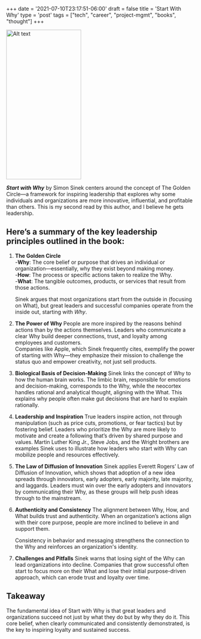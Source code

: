 +++
date = '2021-07-10T23:17:51-06:00'
draft = false
title = 'Start With Why'
type = 'post'
tags = ["tech", "career", "project-mgmt", "books", "thought"]
+++

  <img src="https://julianwest.me/Blog/posts/images/start-w-why.jpg" alt="Alt text" width="200" height="400">

***Start with Why*** by Simon Sinek centers around the concept of The Golden Circle—a framework for inspiring leadership that explores why some individuals and organizations are more innovative, influential, and profitable than others.  This is my second read by this author, and I believe he gets leadership. <br />

## Here’s a summary of the key leadership principles outlined in the book:

1. **The Golden Circle** <br />
-**Why**: The core belief or purpose that drives an individual or organization—essentially, why they exist beyond making money. <br />
-**How**: The process or specific actions taken to realize the Why.<br />
-**What**: The tangible outcomes, products, or services that result from those actions.

    Sinek argues that most organizations start from the outside in (focusing on What), but great leaders and successful companies operate from the inside out, starting with *Why*.

2. **The Power of Why**
People are more inspired by the reasons behind actions than by the actions themselves. Leaders who communicate a clear Why build deeper connections, trust, and loyalty among employees and customers.<br />
Companies like Apple, which Sinek frequently cites, exemplify the power of starting with Why—they emphasize their mission to challenge the status quo and empower creativity, not just sell products.<br />

3. **Biological Basis of Decision-Making**
Sinek links the concept of Why to how the human brain works. The limbic brain, responsible for emotions and decision-making, corresponds to the Why, while the neocortex handles rational and analytical thought, aligning with the What. This explains why people often make gut decisions that are hard to explain rationally.<br />

4. **Leadership and Inspiration**
True leaders inspire action, not through manipulation (such as price cuts, promotions, or fear tactics) but by fostering belief. Leaders who prioritize the Why are more likely to motivate and create a following that’s driven by shared purpose and values.
Martin Luther King Jr., Steve Jobs, and the Wright brothers are examples Sinek uses to illustrate how leaders who start with Why can mobilize people and resources effectively.<br />

5. **The Law of Diffusion of Innovation**
Sinek applies Everett Rogers’ Law of Diffusion of Innovation, which shows that adoption of a new idea spreads through innovators, early adopters, early majority, late majority, and laggards. Leaders must win over the early adopters and innovators by communicating their Why, as these groups will help push ideas through to the mainstream.<br />

6. **Authenticity and Consistency**
The alignment between Why, How, and What builds trust and authenticity. When an organization’s actions align with their core purpose, people are more inclined to believe in and support them.

    Consistency in behavior and messaging strengthens the connection to the Why and reinforces an organization's identity.

7. **Challenges and Pitfalls**
Sinek warns that losing sight of the Why can lead organizations into decline. Companies that grow successful often start to focus more on their What and lose their initial purpose-driven approach, which can erode trust and loyalty over time.<br />

## Takeaway
The fundamental idea of Start with Why is that great leaders and organizations succeed not just by what they do but by why they do it. This core belief, when clearly communicated and consistently demonstrated, is the key to inspiring loyalty and sustained success.